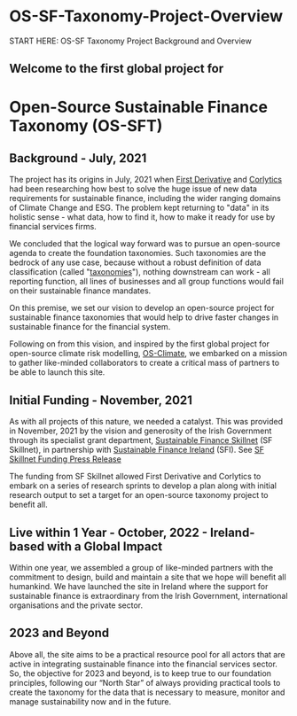 # OS-SF-Taxonomy-Project-Overview
START HERE: OS-SF Taxonomy Project Background and Overview

## Welcome to the first global project for
# Open-Source Sustainable Finance Taxonomy (OS-SFT)

## Background - July, 2021
The project has its origins in July, 2021 when [First Derivative](https://firstderivative.com/) and [Corlytics](https://www.corlytics.com/) had been researching how best to solve the huge issue of new data requirements for sustainable finance, including the wider ranging domains of Climate Change and ESG. The problem kept returning to "data" in its holistic sense - what data, how to find it, how to make it ready for use by financial services firms. 

We concluded that the logical way forward was to pursue an open-source agenda to create the foundation taxonomies. Such taxonomies are the bedrock of any use case, because without a robust definition of data classification (called "[taxonomies](https://en.wikipedia.org/wiki/Taxonomy)"), nothing downstream can work - all reporting function, all lines of businesses and all group functions would fail on their sustainable finance mandates. 

On this premise, we set our vision to develop an open-source project for sustainable finance taxonomies that would help to drive faster changes in sustainable finance for the financial system.

Following on from this vision, and inspired by the first global project for open-source climate risk modelling, [OS-Climate](https://os-climate.org/), we embarked on a mission to gather like-minded collaborators to create a critical mass of partners to be able to launch this site.

## Initial Funding - November, 2021
As with all projects of this nature, we needed a catalyst. This was provided in November, 2021 by the vision and generosity of the Irish Government through its specialist grant department, [Sustainable Finance Skillnet](https://sfskillnet.sustainablefinance.ie/) (SF Skillnet), in partnership with [Sustainable Finance Ireland](https://www.sustainablefinance.ie/) (SFI). See [SF Skillnet Funding Press Release](https://www.sustainablefinance.ie/2021/11/03/sustainable-finance-ireland-provides-funding-for-ground-breaking-esg-data-project-to-first-derivative-and-corlytics/)

The funding from SF Skillnet allowed First Derivative and Corlytics to embark on a series of research sprints to develop a plan along with initial research output to set a target for an open-source taxonomy project to benefit all.

## Live within 1 Year - October, 2022 - Ireland-based with a Global Impact
Within one year, we assembled a group of like-minded partners with the commitment to design, build and maintain a site that we hope will benefit all humankind. We have launched the site in Ireland where the support for sustainable finance is extraordinary from the Irish Government, international organisations and the private sector.

## 2023 and Beyond
Above all, the site aims to be a practical resource pool for all actors that are active in integrating sustainable finance into the financial services sector. So, the objective for 2023 and beyond, is to keep true to our foundation principles, following our “North Star” of always providing practical tools to create the taxonomy for the data that is necessary to measure, monitor and manage sustainability now and in the future.



